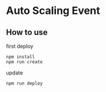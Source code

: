 # Auto Scaling Event

## How to use

first deploy
```shell
npm install
npm run create
```

update
```shell
npm run deploy
```